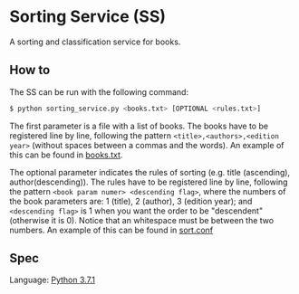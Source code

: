 # Sorting Service (SS)
A sorting and classification service for books.

## How to
The SS can be run with the following command:
```sh
$ python sorting_service.py <books.txt> [OPTIONAL <rules.txt>]
```
The first parameter is a file with a list of books. The books have to be registered
line by line, following the pattern `<title>,<authors>,<edition year>` (without spaces
between a commas and the words). An example of this can be found in [books.txt](resources/books.txt).

The optional parameter indicates the rules of sorting (e.g. title (ascending), author(descending)).
The rules have to be registered line by line, following the pattern `<book param numer> <descending flag>`,
where the numbers of the book parameters are: 1 (title), 2 (author), 3 (edition year); and
`<descending flag>` is 1 when you want the order to be "descendent" (otherwise it is 0).
Notice that an whitespace must be between the two numbers. An example of this can be found in
[sort.conf](resources/sort.conf)

## Spec
Language: [Python 3.7.1](https://www.python.org/downloads/release/python-371/)

